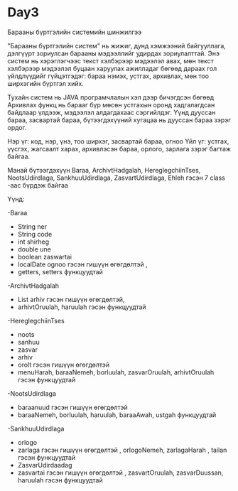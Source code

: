 # Day3

Барааны бүртгэлийн системийн шинжилгээ

"Барааны бүртгэлийн систем" нь жижиг, дунд хэмжээний байгууллага, дэлгүүрт зориулсан барааны мэдээллийг удирдах зориулалттай. Энэ систем нь хэрэглэгчээс текст хэлбэрээр мэдээлэл авах, мөн текст хэлбэрээр мэдээлэл буцаан харуулах ажилладаг бөгөөд дараах гол үйлдлүүдийг гүйцэтгэдэг: бараа нэмэх, устгах, архивлах, мөн тоо ширхэгийн бүртгэл хийх.
 
 Тухайн систем нь JAVA програмчлалын хэл дээр бичэгдсэн бөгөөд Архивлах функц нь барааг бүр мөсөн устгахын оронд хадгалагдсан байдлаар үлдээж, мэдээлэл алдагдахаас сэргийлдэг. Үүнд дууссан бараа, засвартай бараа, бүтээгдэхүүний хугацаа нь дууссан бараа зэрэг ордог. 

Нэр үг:  код, нэр, үнэ, тоо ширхэг, засвартай бараа, огноо 
Үйл үг: устгах, үүсгэх, жагсаалт харах, архивлэсэн бараа, орлого, зарлага зэрэг багтаж байгаа.

Манай бүтээгдэхүүн Baraa, ArchivtHadgalah, HereglegchiinTses, NootsUdirdlaga, SankhuuUdirdlaga, ZasvartUdirdlaga, Ehleh гэсэн 7 class -аас бүрдэж байгаа

Үүнд: 

-Baraa
 - String ner
 - String code
 - int shirheg
 - double une
 - boolean zaswartai
 - localDate ognoo   гэсэн гишүүн өгөгдөлтэй , 
 - getters, setters функцуудтай
    
-ArchivtHadgalah
- List<Baraa> arhiv  гэсэн гишүүн өгөгдөлтэй,
- arhivtOruulah, haruulah гэсэн функцуудтай
    
-HereglegchiinTses
 - noots
 - sanhuu
 - zasvar
 - arhiv
 - orolt гэсэн гишүүн өгөгдөлтэй
 - menuHarah, baraaNemeh, borluulah, zasvarOruulah, arhivtOruulah гэсэн функцуудтай

-NootsUdirdlaga
- baraanuud гэсэн гишүүн өгөгдөлтэй  
- baraaNemeh, borluulah, haruulah, baraaAwah, ustgah  функцуудтай

-SankhuuUdirdlaga 
 - orlogo
 - zarlaga гэсэн гишүүн өгөгдөлтэй , orlogoNemeh, zarlagaHarah , tailan гэсэн функцуудтай
 - ZasvarUdirdaadag
 - zasvartai гэсэн гишүүн өгөгдөлтэй , zasvartOruulah, zasvarDuussan, haruulah  гэсэн функцуудтай
	
	
	
	
	
	
	
	
	
	
	
	
	


